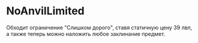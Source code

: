 # NoAnvilLimited
Обходит ограничение "Слишком дорого", ставя статичную цену 39 лвл, а также теперь можно наложить любое заклинание предмет.
